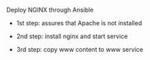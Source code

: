 Deploy NGINX through Ansible

- 1st step: assures that Apache is not installed

- 2nd step: install nginx and start service

- 3rd step: copy www content to www service
